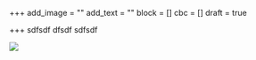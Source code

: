 +++
add_image = ""
add_text = ""
block = []
cbc = []
draft = true

+++
sdfsdf dfsdf sdfsdf 

![](/uploads/d_tsotsorkov_sm.jpg)